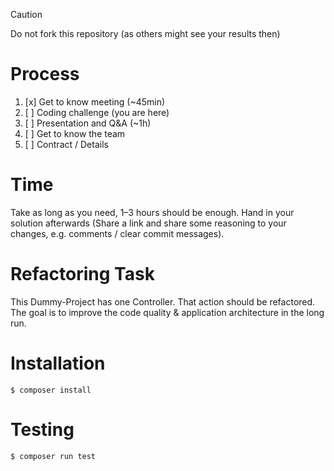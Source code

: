 > [!CAUTION]
> Do not fork this repository (as others might see your results then)

# Process

1. [x] Get to know meeting (~45min)
2. [ ] Coding challenge (you are here)
3. [ ] Presentation and Q&A (~1h)
4. [ ] Get to know the team
5. [ ] Contract / Details

# Time

Take as long as you need, 1–3 hours should be enough.
Hand in your solution afterwards (Share a link and share some reasoning to your changes, e.g. comments / clear commit messages).

# Refactoring Task

This Dummy-Project has one Controller. That action should be refactored.
The goal is to improve the code quality & application architecture in the long run.

# Installation
```shell
$ composer install
```

# Testing
```shell
$ composer run test
```
